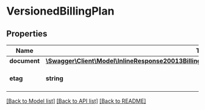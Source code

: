 # VersionedBillingPlan

## Properties
Name | Type | Description | Notes
------------ | ------------- | ------------- | -------------
**document** | [**\Swagger\Client\Model\InlineResponse20013BillingPlansBuildServiceCurrentBillingPeriodByAccountPlan**](InlineResponse20013BillingPlansBuildServiceCurrentBillingPeriodByAccountPlan.md) |  | [optional] 
**etag** | **string** | The version of the object | [optional] 

[[Back to Model list]](../README.md#documentation-for-models) [[Back to API list]](../README.md#documentation-for-api-endpoints) [[Back to README]](../README.md)


